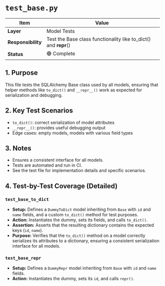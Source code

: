 # `test_base.py`

| Item               | Value                                                           |
| ------------------ | --------------------------------------------------------------- |
| **Layer**          | Model Tests                                                     |
| **Responsibility** | Test the Base class functionality like to_dict() and **repr**() |
| **Status**         | 🟢 Complete                                                     |

## 1. Purpose

This file tests the SQLAlchemy Base class used by all models, ensuring that helper methods like `to_dict()` and `__repr__()` work as expected for serialization and debugging.

## 2. Key Test Scenarios

- `to_dict()`: correct serialization of model attributes
- `__repr__()`: provides useful debugging output
- Edge cases: empty models, models with various field types

## 3. Notes

- Ensures a consistent interface for all models.
- Tests are automated and run in CI.
- See the test file for implementation details and specific scenarios.

## 4. Test-by-Test Coverage (Detailed)

### `test_base_to_dict`

- **Setup:** Defines a `DummyToDict` model inheriting from `Base` with `id` and `name` fields, and a custom `to_dict()` method for test purposes.
- **Action:** Instantiates the dummy, sets its fields, and calls `to_dict()`.
- **Assertion:** Asserts that the resulting dictionary contains the expected keys (`id`, `name`).
- **Purpose:** Verifies that the `to_dict()` method on a model correctly serializes its attributes to a dictionary, ensuring a consistent serialization interface for all models.

### `test_base_repr`

- **Setup:** Defines a `DummyRepr` model inheriting from `Base` with `id` and `name` fields.
- **Action:** Instantiates the dummy, sets its `id`, and calls `repr()`.
